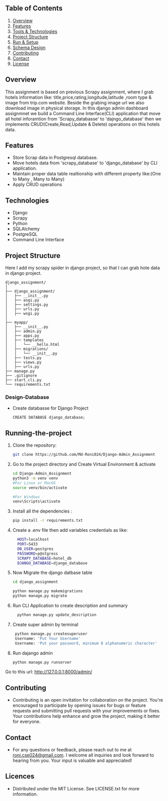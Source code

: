 ## Table of Contents
1. [Overview ](#Overview )
1. [Features](#features)
2. [Tools & Technologies](#technologies)
3. [Project Structure](#project-structure) 
5. [Run & Setup](#Running-the-project)
6. [Schema Design](#Design-Database)
7. [Contributing](#Contributing)
8. [Contact](#Contact)
10. [License](#license)


## Overview

This assignment is based on previous Scrapy assignment, where I grab hotels information like: title,price,rating,longitude,latitude ,room type & image from trip.com website. Beside the grabing image url we also download image in physical storage. In this django admin dashboard assignmnet we build a Command Line Interface(CLI) application that move all hotel inforamtion from 'Scrapy_databasse' to 'dajngo_database' then we implements CRUD(Create,Read,Update & Delete) operations on this hotels data. 




## Features

- Store Scrap data in Postgresql database.
- Move hotels data from 'scrapy_database' to 'django_database' by CLI application.
- Maintain proper data table realtionship with different property like:(One to Many , Many to Many)
- Apply CRUD operations

## Technologies
- Django
- Scrapy
- Python
- SQLAlchemy
- PostgreSQL
- Command Line Interface

 

## Project Structure

Here I add my scrapy spider in django project, so that I can grab hote data in django project.

```
django_assignment/
│
├── django_assignment/
│   ├── __init__.py
│   ├── asgi.py
│   ├── settings.py
│   ├── urls.py
│   ├── wsgi.py
│
├── myapp/
│   ├── __init__.py
│   ├── admin.py
│   ├── apps.py
│   ├── templates
│   │   └── __hello.html
│   ├── migrations/
│   │   └── __init__.py
│   ├── tests.py
│   ├── views.py
│   ├── urls.py
├── manage.py
├── .gitignore
├── start_cli.py
└── requirements.txt

```


### Design-Database
- Create databasse for Django Project
  ```
  CREATE DATABASE django_database;
  ```


## Running-the-project

1. Clone the repository:
   ```bash
   git clone https://github.com/Md-Roni024/Django-Admin_Assignment

   ```

2. Go to the project directory and Create Virtual Environment & activate
    ```bash
    cd Django-Admin_Assignment
    python3 -m venv venv
    #For Linux or MacOS
    source venv/bin/activate

    #For Windows
    venv\Scripts\activate
    ```


3. Install all the dependencies :
   ```bash
   pip install -r requirements.txt
   ```
4. Create a .env file then add variables credentials as like:
    ```bash
      HOST=localhost
      PORT=5433
      DB_USER=postgres
      PASSWORD=p@stgress
      SCRAPY_DATABASE=hotel_db
      DJANGO_DATABASE=django_database
    ```


5. Now Migrate the django datbase table

    ```bash
    cd django_assignment

    python manage.py makemigrations
    python manage.py migrate
    ```
8. Run CLI Application to create description and summary
    ```bash
      python manage.py update_description
    ```

9. Create super admin by terminal

   ```bash
    python manage.py createsuperuser
    Username: 'Put Your Username'
    Username: 'Put your password, minimum 8 alphanumeric character'
   ```
10. Run dajango admin
    ```bash
    python manage.py runserver
    ```

   Go to this url: http://127.0.0.1:8000/admin/

  

## Contributing
- Contributing is an open invitation for collaboration on the project. You're encouraged to participate by opening issues for bugs or feature requests and submitting pull requests with your improvements or fixes. Your contributions help enhance and grow the project, making it better for everyone.

## Contact

- For any questions or feedback, please reach out to me at roni.cse024@gmail.com. I welcome all inquiries and look forward to hearing from you. Your input is valuable and appreciated!

## Licences
- Distributed under the MIT License. See LICENSE.txt for more information.
